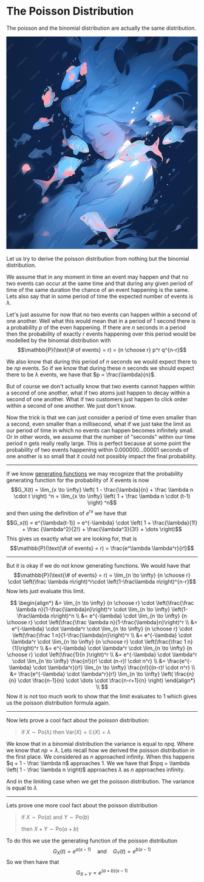# The Poisson Distribution
The poisson and the binomial distribution are actually the same distribution.
<div style="text-align: center;">

![fishy fishy](.\poisson_cover.jpg)
</div>

Let us try to derive the poisson distribution from nothing but the binomial distribution.

We assume that in any moment in time an event may happen and that no two events can occur at the same time and that during any given period of time of the same duration the chance of an event happening is the same. Lets also say that in some period of time the expected number of events is $\lambda$.

Let's just assume for now that no two events can happen within a second of one another. Well what this would mean that in a period of $1$ second there is a probability $p$ of the even happening. If there are $n$ seconds in a period then the probability of exactly $r$ events happening over this period would be modelled by the binomial distribution with
$$\mathbb{P}(\text{\# of events} = r) = {n \choose r} p^r q^{n-r}$$

We also know that during this period of $n$ seconds we would expect there to be $np$ events. So if we know that during these $n$ seconds we should expect there to be $\lambda$ events, we have that $p = \frac{\lambda}{n}$.

But of course we don't actually know that two events cannot happen within a second of one another, what if two atoms just happen to decay within a second of one another. What if two customers just happen to click order within a second of one another. We just don't know.

Now the trick is that we can just consider a period of time even smaller than a second, even smaller than a millisecond, what if we just take the limit as our period of time in which no events can happen becomes infinitely small. Or in other words, we assume that the number of "seconds" within our time period $n$ gets really really large. This is perfect because at some point the probability of two events happening within $0.000000\dots00001$ seconds of one another is so small that it could not possibly impact the final probability.

---

If we know [generating functions](https://primepursuit.github.io/content/Generating_Functions.pdf) we may recognize that the probability generating function for the probability of $X$ events is now
$$G_X(t) = \lim_{x \to \infty} \left( 1 - \frac{\lambda}{n} + \frac \lambda n \cdot t \right) ^n = \lim_{x \to \infty} \left( 1 + \frac \lambda n \cdot (t-1) \right) ^n$$
and then using the definition of $e^{rx}$ we have that 
$$G_x(t) = e^{\lambda(t-1)} = e^{-\lambda} \cdot \left( 1 + \frac{\lambda}{1!} + \frac {\lambda^2}{2!} + \frac{\lambda^3}{3!} + \dots  \right)$$
This gives us exactly what we are looking for, that is 
$$\mathbb{P}(\text{\# of events} = r) = \frac{e^\lambda \lambda^r}{r!}$$

---

But it is okay if we do not know generating functions. We would have that 
$$\mathbb{P}(\text{\# of events} = r) = \lim_{n \to \infty} {n \choose r} \cdot \left(\frac \lambda n\right)^r\cdot \left(1-\frac\lambda n\right)^{n-r}$$
Now lets just evaluate this limit.

$$ \begin{align*}
&=  \lim_{n \to \infty} {n \choose r} \cdot \left(\frac{\frac \lambda n}{1-\frac{\lambda}n}\right)^r \cdot \lim_{n \to \infty} \left(1-\frac\lambda n\right)^n 
\\
&= e^{-\lambda} \cdot  \lim_{n \to \infty} {n \choose r} \cdot \left(\frac{\frac \lambda n}{1-\frac{\lambda}n}\right)^r  \\
&= e^{-\lambda} \cdot \lambda^r \cdot \lim_{n \to \infty} {n \choose r} \cdot \left(\frac{\frac 1 n}{1-\frac{\lambda}n}\right)^r
\\
&= e^{-\lambda} \cdot \lambda^r \cdot \lim_{n \to \infty} {n \choose r} \cdot \left(\frac{\frac 1 n}{1}\right)^r
\\
&= e^{-\lambda} \cdot \lambda^r \cdot \lim_{n \to \infty} {n \choose r} \cdot \left(\frac{1}{n }\right)^r
\\
&= e^{-\lambda} \cdot \lambda^r \cdot \lim_{n \to \infty} \frac{n!}{r! \cdot (n-r)! \cdot n^r}
\\
&= \frac{e^{-\lambda} \cdot \lambda^r}{r!} \lim_{n \to \infty} \frac{n!}{(n-r)! \cdot n^r}
\\
&= \frac{e^{-\lambda} \cdot \lambda^r}{r!} \lim_{n \to \infty} \left( \frac{n}{n} \cdot \frac{n-1}{n} \cdot \dots \cdot \frac{n-r+1}{n} \right)
\end{align*} \\ 
$$
Now it is not too much work to show that the limit evaluates to $1$ which gives us the poisson distribution formula again.

---

Now lets prove a cool fact about the poisson distribution:
> if $X \sim \text{Po}(\lambda)$ then $\text{Var}(X) = \mathbb{E}(X) = \lambda$ 

We know that in a binomial distribution the variance is equal to $npq$. Where we know that $np = \lambda$. Lets recall how we derived the poisson distribution in the first place. We considered as $n$ approached infinity. When this happens $q = 1 - \frac \lambda n$ approaches $1$. We we have that $npq = \lambda \left( 1 - \frac \lambda n \right)$ approaches $\lambda$ as $n$ approaches infinity.

And in the limiting case when we get the poisson distribution. The variance is equal to $\lambda$

---

Lets prove one more cool fact about the poisson distribution
> if $X \sim \text{Po}(a)$ and $Y \sim \text{Po}(b)$ 
> 
> then $X+Y \sim \text{Po}(a+b)$

To do this we use the generating function of the poisson distribution
$$G_X(t) = e^{a(x-1)} \quad \text{and} \quad G_Y(t) = e^{b(x-1)}$$
So we then have that 
$$G_{X+Y} = e^{(a+b)(x-1)}$$